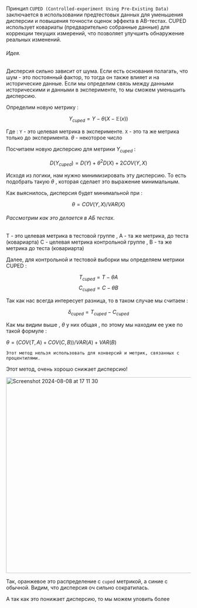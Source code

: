 Принцип `CUPED (Controlled-experiment Using Pre-Existing Data)` заключается в использовании предтестовых данных для уменьшения дисперсии и повышения точности оценок эффекта в AB-тестах. CUPED использует ковариаты (предварительно собранные данные) для коррекции текущих измерений, что позволяет улучшить обнаружение реальных изменений.

<h6>Идея. </h6>

Дисперсия сильно зависит от шума. Если есть основания полагать, что шум - это постоянный фактор, то тогда он также влияет и на исторические данные. Если мы определим связь между данными историческими и данными в эксперименте, то мы сможем уменьшить дисперсию. 

Определим новую метрику : 

$$
{Y_{cuped}} = Y - {\theta}(X - \mathbb{E}(x))
$$

Где : 
`Y`  - это целевая метрика в эксперименте. 
`X`  - это та же метрика только до эксперимента. 
${\theta}$ - некоторое число 

Посчитаем новую дисперсию для метрики ${Y_{cuped}}$ : 

$$
D({Y_{cuped}}) = D(Y) + {\theta}^2D(X) + 2COV(Y,X)
$$

Исходя из логики, нам нужно минимизировать эту дисперсию. То есть подобрать такую ${\theta}$ , которая сделает это выражение минимальным. 

Как выяснилось, дисперсия будет минимальной при : 

$$
\theta = COV(Y,X) / VAR(X)
$$

<h6>Рассмотрим как это делается в АБ тестах. </h6>

Т - это целевая метрика в тестовой группе , А - та же метрика, до теста (ковариарта)
С - целевая метрика  контрольной группе , B - та же метрика до теста (ковариарта)

Далее, для контрольной и тестовой выборки мы определяем метрики CUPED : 

$${T_{cuped}} = T - {\theta}A$$
$${C_{cuped}} = C - {\theta}B$$

Так как нас всегда интересует разница, то в таком случае мы считаем : 

$${\delta_{cuped}} = {T_{cuped}} - {C_{cuped}}$$

Как мы видим выше , $\theta$ у них общая , по этому мы находим ее уже по такой формуле : 

${\theta} = (COV(T, A) + COV(C,B)) / VAR(A) + VAR(B)$

`Этот метод нельзя использовать для конверсий и метрик, связанных с процентилями.` 

Этот метод, очень хорошо снижает дисперсию!


<img width="535" alt="Screenshot 2024-08-08 at 17 11 30" src="https://github.com/user-attachments/assets/7366fe46-18ea-4250-8dd6-f25ab74cfe0c">


Так, оранжевое это распределение с `cuped` метрикой, а синие с обычной. Видим, что дисперсия оч сильно сократилась. 

А так как это понижает дисперсию, то мы можем уловить более 